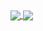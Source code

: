 <!---
fabianomilone/fabianomilone is a ✨ special ✨ repository because its `README.md` (this file) appears on your GitHub profile.
You can click the Preview link to take a look at your changes.
--->
<a href="https://github.com/anuraghazra/github-readme-stats">
  <img align="center" src="https://readme-stats-fabianomilone.vercel.app/api/top-langs/?username=fabianomilone&theme=tokyonight&langs_count=8" />
</a>
<a href="https://github.com/anuraghazra/convoychat">
  <img align="center" src="readme-stats-fabianomilone.vercel.app/api?username=fabianomilone&count_private=true&show_icons=true&theme=tokyonight" />
</a>
